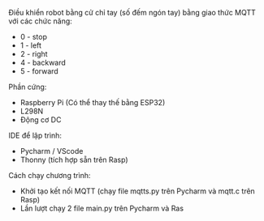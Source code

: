 Điều khiển robot bằng cử chỉ tay (số đếm ngón tay) bằng giao thức MQTT với các chức năng:
 + 0 - stop
 + 1 - left
 + 2 - right
 + 4 - backward
 + 5 - forward

Phần cứng:
  + Raspberry Pi (Có thể thay thế bằng ESP32)
  + L298N
  + Động cơ DC

IDE để lập trình:
  + Pycharm / VScode
  + Thonny (tích hợp sẵn trên Rasp)

Cách chạy chương trình:
  + Khởi tạo kết nối MQTT (chạy file mqtts.py trên Pycharm và mqtt.c trên Rasp)
  + Lần lượt chạy 2 file main.py trên Pycharm và Ras
